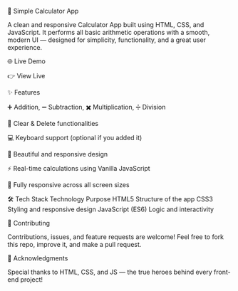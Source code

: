🧮 Simple Calculator App

A clean and responsive Calculator App built using HTML, CSS, and JavaScript.
It performs all basic arithmetic operations with a smooth, modern UI — designed for simplicity, functionality, and a great user experience.

🌐 Live Demo

👉 View Live
 <!-- Replace # with your GitHub Pages / Netlify link -->

✨ Features

➕ Addition, ➖ Subtraction, ✖️ Multiplication, ➗ Division

🧹 Clear & Delete functionalities

💻 Keyboard support (optional if you added it)

🎨 Beautiful and responsive design

⚡ Real-time calculations using Vanilla JavaScript

📱 Fully responsive across all screen sizes

🛠️ Tech Stack
Technology	         Purpose
HTML5	               Structure of the app
CSS3	               Styling and responsive design
JavaScript (ES6)	   Logic and interactivity

🤝 Contributing

Contributions, issues, and feature requests are welcome!
Feel free to fork this repo, improve it, and make a pull request.

💖 Acknowledgments

Special thanks to HTML, CSS, and JS — the true heroes behind every front-end project!
